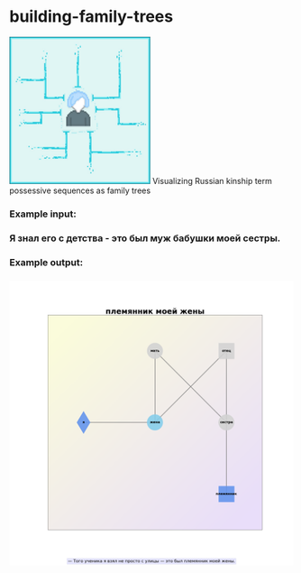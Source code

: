 # building-family-trees
<img src="https://github.com/Magic-near/building-family-trees/blob/master/logo.jpg" width="250"/>
Visualizing Russian kinship term possessive sequences as family trees  
<h3>Example input:<h3/>
<p>Я знал его с детства - это был муж бабушки моей сестры.<p/>
<h3> Example output:<h3/>
<img src="https://github.com/Magic-near/building-family-trees/blob/master/graph.png" width='800'/>
